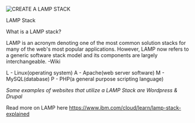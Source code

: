 ![CREATE A LAMP STACK](https://user-images.githubusercontent.com/84424434/169676451-3ead7bf2-c235-4da6-a383-686d7963eeea.png)

LAMP Stack

What is a LAMP stack?

LAMP is an acronym denoting one of the most common solution stacks for many of the web's most popular
applications. However, LAMP now refers to a generic software stack model and its components are largely
interchangeable. -Wiki

L - Linux(operating system)
A - Apache(web server software)
M - MySQL(database)
P - PHP(a general purpose scripting language)

*Some examples of websites that utilize a LAMP Stack are Wordpress & Drupal*

Read more on LAMP here https://www.ibm.com/cloud/learn/lamp-stack-explained


